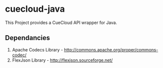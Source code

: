 cuecloud-java
=============

This Project provides a CueCloud API wrapper for Java.

Dependancies
------------
1. Apache Codecs Library - http://commons.apache.org/proper/commons-codec/
2. FlexJson Library - http://flexjson.sourceforge.net/
